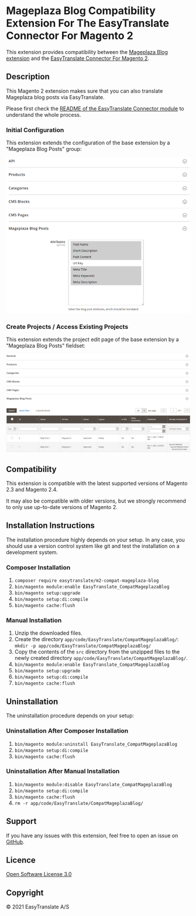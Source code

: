 # Mageplaza Blog Compatibility Extension For The EasyTranslate Connector For Magento 2

This extension provides compatibility between
the [Mageplaza Blog extension](https://www.mageplaza.com/magento-2-better-blog/) and
the [EasyTranslate Connector For Magento 2](https://github.com/easytranslate-com/laas-api-magento-2-plugin).

## Description

This Magento 2 extension makes sure that you can also translate Mageplaza blog posts via EasyTranslate.

Please first check
the [README of the EasyTranslate Connector module](https://github.com/easytranslate-com/laas-api-magento-2-plugin/blob/main/docs/README.md)
to understand the whole process.

### Initial Configuration

This extension extends the configuration of the base extension by a "Mageplaza Blog Posts" group:

![EasyTranslate Mageplaza Blog Compatibility Configuration](images/easytranslate-compat-mageplaza-blog-configuration.png "EasyTranslate Mageplaza Blog Compatibility Configuration")

### Create Projects / Access Existing Projects

This extension extends the project edit page of the base extension by a "Mageplaza Blog Posts" fieldset:

![EasyTranslate Mageplaza Blog Compatibility Create Project](images/easytranslate-compat-mageplaza-blog-create-project.png "EasyTranslate Mageplaza Blog Compatibility Create Project")

## Compatibility

This extension is compatible with the latest supported versions of Magento 2.3 and Magento 2.4.

It may also be compatible with older versions, but we strongly recommend to only use up-to-date versions of Magento 2.

## Installation Instructions

The installation procedure highly depends on your setup. In any case, you should use a version control system like git
and test the installation on a development system.

### Composer Installation

1. `composer require easytranslate/m2-compat-mageplaza-blog`
2. `bin/magento module:enable EasyTranslate_CompatMageplazaBlog`
3. `bin/magento setup:upgrade`
4. `bin/magento setup:di:compile`
5. `bin/magento cache:flush`

### Manual Installation

1. Unzip the downloaded files.
2. Create the directory `app/code/EasyTranslate/CompatMageplazaBlog/`: `mkdir -p app/code/EasyTranslate/CompatMageplazaBlog/`
3. Copy the contents of the `src` directory from the unzipped files to the newly created directory `app/code/EasyTranslate/CompatMageplazaBlog/`.
4. `bin/magento module:enable EasyTranslate_CompatMageplazaBlog`
5. `bin/magento setup:upgrade`
6. `bin/magento setup:di:compile`
7. `bin/magento cache:flush`

## Uninstallation

The uninstallation procedure depends on your setup:

### Uninstallation After Composer Installation

1. `bin/magento module:uninstall EasyTranslate_CompatMageplazaBlog`
2. `bin/magento setup:di:compile`
3. `bin/magento cache:flush`

### Uninstallation After Manual Installation

1. `bin/magento module:disable EasyTranslate_CompatMageplazaBlog`
2. `bin/magento setup:di:compile`
3. `bin/magento cache:flush`
4. `rm -r app/code/EasyTranslate/CompatMageplazaBlog/`

## Support

If you have any issues with this extension, feel free to open an issue
on [GitHub](https://github.com/easytranslate-com/laas-api-magento-2-compat-mageplaza-blog/issues).

## Licence

[Open Software License 3.0](https://opensource.org/licenses/OSL-3.0)

## Copyright

&copy; 2021 EasyTranslate A/S
